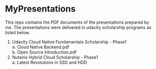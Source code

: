 # MyPresentations
This repo contains the PDF documents of the presentations prepared by me. 
The presentations were delivered in udacity scholarship programs as listed below.
1. Udacity Cloud Native Fundamentals Scholarship - Phase1  
    a. Cloud Native Backend.pdf  
    b. Open Source Introduction.pdf  
2. Nutanix Hybrid Cloud Scholarship - Phase1  
    a. Latest Revolutions in SSD and HDD  
